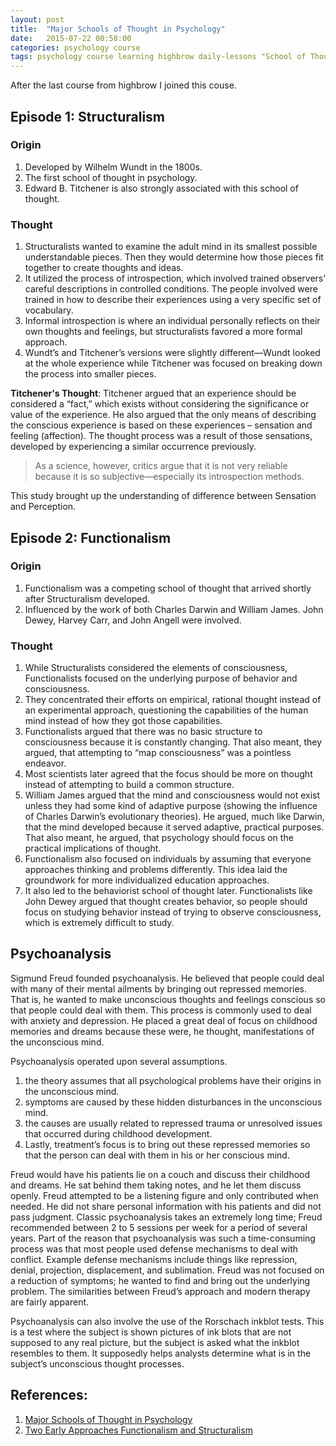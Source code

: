```yaml
---
layout: post
title:  "Major Schools of Thought in Psychology"
date:   2015-07-22 00:58:00
categories: psychology course
tags: psychology course learning highbrow daily-lessons "School of Thought"
---
```


After the last course from highbrow I joined this couse.

## Episode 1: Structuralism

### Origin

1. Developed by Wilhelm Wundt in the 1800s.
2. The first school of thought in psychology.
3. Edward B. Titchener is also strongly associated with this school of thought.

### Thought

1. Structuralists wanted to examine the adult mind in its smallest possible understandable pieces. Then they would determine how those pieces fit together to create thoughts and ideas.
2. It utilized the process of introspection, which involved trained observers’ careful descriptions in controlled conditions. The people involved were trained in how to describe their experiences using a very specific set of vocabulary.
3. Informal introspection is where an individual personally reflects on their own thoughts and feelings, but structuralists favored a more formal approach. 
4. Wundt’s and Titchener’s versions were slightly different—Wundt looked at the whole experience while Titchener was focused on breaking down the process into smaller pieces.

**Titchener's Thought**: Titchener argued that an experience should be considered a “fact,” which exists without considering the significance or value of the experience. He also argued that the only means of describing the conscious experience is based on these experiences – sensation and feeling (affection). The thought process was a result of those sensations, developed by experiencing a similar occurrence previously.

> As a science, however, critics argue that it is not very reliable because it is so subjective—especially its introspection methods.

This study brought up the understanding of difference between Sensation and Perception.

## Episode 2: Functionalism

### Origin

1. Functionalism was a competing school of thought that arrived shortly after Structuralism developed.
2. Influenced by the work of both Charles Darwin and William James. John Dewey, Harvey Carr, and John Angell were involved.

### Thought
1. While Structuralists considered the elements of consciousness, Functionalists focused on the underlying purpose of behavior and consciousness.
2. They concentrated their efforts on empirical, rational thought instead of an experimental approach, questioning the capabilities of the human mind instead of how they got those capabilities.
3. Functionalists argued that there was no basic structure to consciousness because it is constantly changing. That also meant, they argued, that attempting to “map consciousness” was a pointless endeavor.
4. Most scientists later agreed that the focus should be more on thought instead of attempting to build a common structure.
5. William James argued that the mind and consciousness would not exist unless they had some kind of adaptive purpose (showing the influence of Charles Darwin’s evolutionary theories). He argued, much like Darwin, that the mind developed because it served adaptive, practical purposes. That also meant, he argued, that psychology should focus on the practical implications of thought.
6. Functionalism also focused on individuals by assuming that everyone approaches thinking and problems differently. This idea laid the groundwork for more individualized education approaches.
7. It also led to the behaviorist school of thought later. Functionalists like John Dewey argued that thought creates behavior, so people should focus on studying behavior instead of trying to observe consciousness, which is extremely difficult to study.

## Psychoanalysis
Sigmund Freud founded psychoanalysis. He believed that people could deal with many of their mental ailments by bringing out repressed memories. That is, he wanted to make unconscious thoughts and feelings conscious so that people could deal with them. This process is commonly used to deal with anxiety and depression. He placed a great deal of focus on childhood memories and dreams because these were, he thought, manifestations of the unconscious mind.

Psychoanalysis operated upon several assumptions.

1. the theory assumes that all psychological problems have their origins in the unconscious mind.
2. symptoms are caused by these hidden disturbances in the unconscious mind.
3. the causes are usually related to repressed trauma or unresolved issues that occurred during childhood development.
4. Lastly, treatment’s focus is to bring out these repressed memories so that the person can deal with them in his or her conscious mind.

Freud would have his patients lie on a couch and discuss their childhood and dreams. He sat behind them taking notes, and he let them discuss openly. Freud attempted to be a listening figure and only contributed when needed. He did not share personal information with his patients and did not pass judgment. Classic psychoanalysis takes an extremely long time; Freud recommended between 2 to 5 sessions per week for a period of several years. Part of the reason that psychoanalysis was such a time-consuming process was that most people used defense mechanisms to deal with conflict. Example defense mechanisms include things like repression, denial, projection, displacement, and sublimation. Freud was not focused on a reduction of symptoms; he wanted to find and bring out the underlying problem. The similarities between Freud’s approach and modern therapy are fairly apparent.

Psychoanalysis can also involve the use of the Rorschach inkblot tests. This is a test where the subject is shown pictures of ink blots that are not supposed to any real picture, but the subject is asked what the inkblot resembles to them. It supposedly helps analysts determine what is in the subject’s unconscious thought processes.

## References:

1. [Major Schools of Thought in Psychology](http://gohighbrow.com/portfolio/major-schools-of-thought-in-psychology/)
2. [Two Early Approaches Functionalism and Structuralism ](https://www.youtube.com/watch?v=qBe9qjX-Ahg)